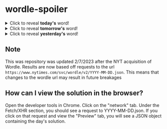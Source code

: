 # wordle-spoiler

<details>
  <summary>Click to reveal <b>today's</b> word!</summary>
  <br>
  <b> grace </b>
</details>

<details>
  <summary>Click to reveal <b>tomorrow's</b> word!</summary>
  <br>
  <b> evoke </b>
</details>

<details>
  <summary>Click to reveal <b>yesterday's</b> word!</summary>
  <br>
  <b> slope </b>
</details>

## Note
This was repository was updated 2/7/2023 after the NYT acquisition of Wordle. Results are now based off requests to the url `https://www.nytimes.com/svc/wordle/v2/YYYY-MM-DD.json`. This means that changes to the wordle url may result in future breakages

## How can I view the solution in the browser?
Open the developer tools in Chrome. Click on the "network" tab. Under the Fetch/XHR section, you should see a request to YYYY-MM-DD.json. If you click on that request and view the "Preview" tab, you will see a JSON object containing the day's solution.